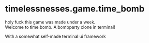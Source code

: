 # timelessnesses.game.time_bomb

holy fuck this game was made under a week.  
Welcome to time bomb. A bombparty clone in terminal!  

With a somewhat self-made terminal ui framework